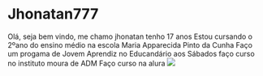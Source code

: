 # Jhonatan777
Olá, seja bem vindo, me chamo jhonatan tenho 17 anos 
Estou cursando o 2ºano do ensino médio na escola Maria Apparecida Pinto da Cunha
Faço um progama de Jovem Aprendiz no Educandário aos Sábados faço curso no instituto moura de ADM
Faço curso na alura 
![](https://www.google.com/url?sa=i&url=https%3A%2F%2Fthirstymag.com%2FDuck-Gif-IceGif-604856.html&psig=AOvVaw0lAFy8l1pOXAb02HBjawtz&ust=1717030567174000&source=images&cd=vfe&opi=89978449&ved=0CBEQjRxqGAoTCMiekbzTsYYDFQAAAAAdAAAAABDPAQ)
